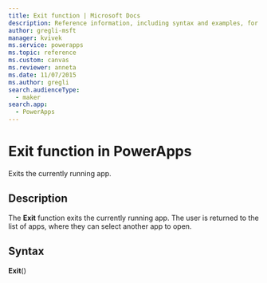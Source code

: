 ```yaml
---
title: Exit function | Microsoft Docs
description: Reference information, including syntax and examples, for the Exit function in PowerApps
author: gregli-msft
manager: kvivek
ms.service: powerapps
ms.topic: reference
ms.custom: canvas
ms.reviewer: anneta
ms.date: 11/07/2015
ms.author: gregli
search.audienceType: 
  - maker
search.app: 
  - PowerApps
---
```

# Exit function in PowerApps
Exits the currently running app.

## Description
The **Exit** function exits the currently running app.  The user is returned to the list of apps, where they can select another app to open.

## Syntax
**Exit**()

